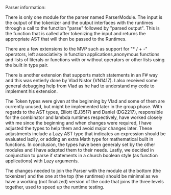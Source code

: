 Parser information:

There is only one module for the parser named ParserModule. The input is the output of the tokenizer and the output interfaces with the runtimes through a call to the function "parse" followed by "parsed output". This is the function that is called after tokenizing the input and returns the appropriate AST that will then be passed to the Runtimes. 

There are a few extensions to the MVP such as support for "* / + -" operators, left associativity in function applications,anonymous functions and lists of literals or functions with or without operators or other lists using the built in type pair. 

There is another extension that supports match statements in an F# way and this was entierly done by Vlad Nistor (VN1417). I also received some general debugging help from Vlad as he had to understand my code to implement his extension. 

The Token types were given at the beginning by Vlad and some of them are currently unused, but might be implemented later in the group phase. With regards to the AST types, Elliott (EJ3517) and Daniel (DG2217), responsible for the combinator and lambda runtimes respectively, have worked closely with me since the beginning and when changes were required, I have adjusted the types to help them and avoid major changes later. These adjustments include a Lazy AST type that indicates an expression should be evaluated lazily, or adding an extra Math type for mathematical built in functions. In conclusion, the types have been generaly set by the other modules and I have adapted them to their needs. Lastly, we decided in conjunction to parse if statements in a church boolean style (as function applications) with Lazy arguments. 

The changes needed to join the Parser with the module at the bottom (the tokenizer) and the one at the top (the runtimes) should be minimal as we have a working (not finalized) version of the code that joins the three levels together, used to speed up the runtime testing. 

